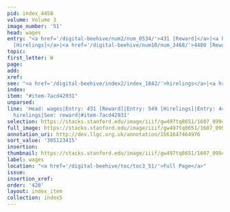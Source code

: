 ```yaml
---
pid: index_4458
volume: Volume 3
image_number: '51'
head: wages
entry: "<a href='/digital-beehive/num2/num_0534/'>431 [Reward]</a>|<a href='/digital-beehive/num3/num_0693/'>549
  [Hirelings]</a>|<a href='/digital-beehive/num10/num_3468/'>4480 [Reward]</a>"
topic:
first_letter: W
page:
add:
xref:
see: "<a href='/digital-beehive/index2/index_1842/'>hirelings</a>|<a href='/digital-beehive/index4/index_3413/'>reward</a>"
index:
item: "#item-7acd42931"
unparsed:
line: 'Head: wages|Entry: 431 [Reward]|Entry: 549 [Hirelings]|Entry: 4480 [Reward]|See:
  hirelings|See: reward|#item-7acd42931'
selection: https://stacks.stanford.edu/image/iiif/gw497tq8651/1607_0994/971,3415,824,240/full/0/default.jpg
full_image: https://stacks.stanford.edu/image/iiif/gw497tq8651/1607_0994/full/full/0/default.jpg
annotation_uri: http://dev.llgc.org.uk/annotation/1561647464976
sort_value: '305123415'
insertion:
thumbnail: https://stacks.stanford.edu/image/iiif/gw497tq8651/1607_0994/971,3415,824,240/150,/0/default.jpg
label: wages
location: "<a href='/digital-beehive/toc/toc3_51/'>Full Page</a>"
issue:
insertion_xref:
order: '420'
layout: index_item
collection: index5
---
```

